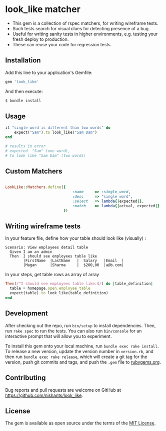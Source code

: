 # look_like matcher
- This gem is a collection of rspec matchers, for writing wireframe tests.
- Such tests search for visual clues for detecting presence of a bug.
- Useful for writing sanity tests in higher environments, e.g. testing your fresh deploy to production.
- These can reuse your code for regression tests.  

## Installation

Add this line to your application's Gemfile:

```ruby
gem 'look_like'
```

And then execute:

```bash
$ bundle install
```

## Usage
```ruby
it "single word is different than two words" do
    expect("Sam").to look_like("Sam Dam")
end

# results in error
# expected  "Sam" (one word), 
# to look like "Sam Dam" (two words)

```
## Custom Matchers
```ruby

LookLike::Matchers.define({
                              :name     => :single_word,
                              :desc     => "single word",
                              :select   => lambda{|expected|},
                              :match    => lambda{|actual, expected|} 
                          })
```


## Writing wireframe tests
In your feature file, define how your table should look like (visually) : 
```gherkin
Scenario: View employees detail table
  Given I am an admin
  Then  I should see employees table like
        |FirstName  |LastName   |  Salary   |Email  |
        |Magan      |Sharma     |  $200,00  |a@b.com|
```

In your steps, get table rows as array of array
```ruby
Then(/^I should see employees table like:$/) do |table_definition|
  table = homepage.open.employee_table
  expect(table).to look_like(table_definition)
end
```

## Development

After checking out the repo, run `bin/setup` to install dependencies. Then, run `rake spec` to run the tests. You can also run `bin/console` for an interactive prompt that will allow you to experiment.

To install this gem onto your local machine, run `bundle exec rake install`. To release a new version, update the version number in `version.rb`, and then run `bundle exec rake release`, which will create a git tag for the version, push git commits and tags, and push the `.gem` file to [rubygems.org](https://rubygems.org).

## Contributing

Bug reports and pull requests are welcome on GitHub at https://github.com/nishants/look_like. 


## License

The gem is available as open source under the terms of the [MIT License](http://opensource.org/licenses/MIT).

